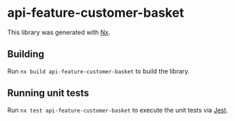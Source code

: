 # api-feature-customer-basket

This library was generated with [Nx](https://nx.dev).

## Building

Run `nx build api-feature-customer-basket` to build the library.

## Running unit tests

Run `nx test api-feature-customer-basket` to execute the unit tests via [Jest](https://jestjs.io).
